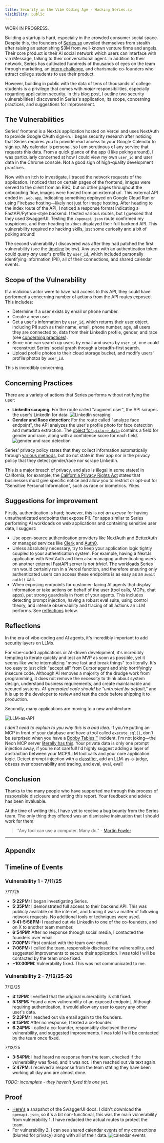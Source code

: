 ```yaml
---
title: Security in the Vibe Coding Age - Hacking Series.so
visibility: public
---
```


WORK IN PROGRESS.

Building a startup is hard, especially in the crowded consumer social space. Despite this, the founders of [Series.so](https://series.so) unveiled themselves from stealth after
raising an astonishing $3M from well-known venture firms and angels. Their core product is their AI social network which users can interface with via iMessage, talking to their
conversational agent. In addition to their network, Series has cultivated hundreds of thousands of eyes on the team through marketing, an
[intern challenge](https://www.linkedin.com/posts/nathaneo-johnson-86aa4a253_introducing-the-series-a-2-week-reality-activity-7344360830127292416-t92R), and
charismatic co-founders who attract college students to use their product.

However, building in public with the data of tens of thousands of college students is a privilege that comes with _major_ responsibilities, especially regarding
application security. In this blog post, I outline two security vulnerabilities I discovered in Series's application, its scope, concerning practices, and suggestions for improvement.

## The Vulnerabilities

Series' frontend is a NextJs application hosted on Vercel and uses NextAuth to provide Google OAuth sign-in. I began security research after noticing that Series requires you to
provide read access to your Google Calendar to sign up. My calendar is personal, so I am scrutinous of any service that requests this data. From a quick glance of the app (I like poking around), I was particularly concerned
at how I could view my own `user_id` and user data in the Chrome console. Not a good sign of high-quality development practices.

Now with an itch to investigate, I traced the network requests of the application. I noticed that on certain pages of the frontend, images were served to the client from an RSC, but on other pages throughout
the onboarding flow, images were hosted from an external url. This external API ended in `.web.app`, indicating something deployed on Google Cloud Run or using Firebase hosting—likely not just for image hosting. After heading
to the index route of the API, I noticed a response format indicating a FastAPI/Python-style backend. I tested various routes, but I guessed that they used SwaggerUI. Testing the `/openapi.json` route confirmed my suspicions, and then heading to `/docs` displayed their full backend API. This vulnerability required no hacking skills, just some curiosity and a bit of poking around!

The second vulnerability I discovered was after they had patched the first vulnerability (see the [timeline](#appendix---timeline-of-events) below). Any user with an authentication token could query
_any_ user's profile by `user_id`, which included personally identifying information (PII), all of their connections, and shared calendar events.

## Scope of the Vulnerability

If a malicious actor were to have had access to this API, they could have performed a concerning number of actions from the API routes exposed. This includes:

- Determine if a user exists by email or phone number.
- Create a new user.
- Get a user's information by `user_id`, which returns their user object, including PII such as their name, email, phone number,
  age, all users they are connected to, data from their LinkedIn profile, gender, and race (see [concerning practices](#concerning-practices)).
- Since one can search up users by email and users by `user_id`, one could reconstruct Series' social graph through a breadth-first search.
- Upload profile photos to their cloud storage bucket, and modify users' profile photos by `user_id`.

This is incredibly concerning.

## Concerning Practices

There are a variety of actions that Series performs without notifying the user:

- **LinkedIn scraping**: For the route called "augment user", the API scrapes the user's LinkedIn for data.
  ![LinkedIn scraping](/linkedin-scrape.png)
- **Gender and Race detection**: For the route called "analyze face endpoint", the API analyzes the user's profile photo for face detection and metadata extraction. The
  [object for `picture_data`](https://gist.github.com/charliemeyer2000/2114dca872fa1903b349be670c48eb25) contains a field for gender and race, along with a confidence score for each field.
  ![gender and race detection](/analyze-face.png)

Series' privacy policy states that they collect information automatically through [various methods](https://www.series.so/privacy#:~:text=We%20collect%20personal%20information%20from%20you%20in%20the%20following%20ways%3A), but do not state in their app nor in the privacy policy that they detect gender/race nor scrape LinkedIn.

This is a major breach of privacy, and also is illegal in some states! In California, for example, the [California Privacy Rights Act](https://www.caprivacy.org/cpra-exec-summary/) states that businesses must give specific notice and allow you to restrict or opt-out for "Sensitive Personal Information", such as race or biometrics. Yikes.

## Suggestions for improvement

Firstly, authentication is hard; however, this is _not an excuse_ for having unauthenticated endpoints that expose PII. For apps similar to Series performing AI workloads on web applications and
containing sensitive user data, I suggest:

- Use open-source authentication providers like [NextAuth](https://next-auth.js.org/) and [BetterAuth](https://www.better-auth.com/) or managed services like [Clerk](https://clerk.com)
  and [Auth0](https://auth0.com).
- Unless absolutely necessary, try to keep your application logic tightly coupled to your authentication system. For example, having a NextJs application with NextAuth and then also managing
  authenticating users on another external FastAPI server is _not trivial_. The workloads Series ran would certainly run in a Vercel function, and therefore ensuring only authenticated users can access these endpoints is as easy as an `await auth()` call.
- When exposing endpoints for customer-facing AI agents that display information or take actions on behalf of the user (tool calls, MCPs, chat apps), put strong guardrails in front of your agents. This includes detecting prompt injection, having a robust eval suite, using control theory, and intense observability and tracing of all actions an LLM performs. See [reflections](#reflections) below.

## Reflections

In the era of vibe-coding and AI agents, it's incredibly important to add security layers on LLMs.

For vibe-coded applications or AI-driven development, it's incredibly tempting to iterate quickly and test an MVP as soon as possible, yet it seems like we're internalizing
"move fast and break things" too literally. It's too easy to just click "accept all" from Cursor agent and ship horrifyingly insecure code. Although AI removes a majority of the drudge work from programming, it does not remove the necessity to think about system design, understand business requirements, and create maintainable and secured systems. _AI-generated code should be "untrusted by default,"_ and it is up to the developer to review and test the code before shipping it to production.

Secondly, many applications are moving to a new architecture:

![LLM-as-API](/frontend-llm-db.png)

_I don't need to explain to you why this is a bad idea_. If you're putting an MCP in front of your database and have a tool called `execute_sql()`, don't be surprised when you have a [Bobby Tables &trade;](https://xkcd.com/327/) incident. I'm not joking—the Neon MCP server [literally has this](https://github.com/neondatabase-labs/mcp-server-neon/blob/main/src/tools/tools.ts#L85). Your private data is only one prompt injection away, if you're not careful! I'd highly suggest adding a layer of abstraction between your MCP/LLM tool calls and your core application logic. Detect prompt injection with a [classifier](https://huggingface.co/protectai/deberta-v3-base-prompt-injection-v2?text=I+like+you.+I+love+you), add an LLM-as-a-judge, obsess over observability and tracing, and eval, eval, eval!

## Conclusion

Thanks to the many people who have supported me through this process of responsible disclosure and writing this report. Your feedback and advice has been invaluable.

At the time of writing this, I have yet to receive a bug bounty from the Series team. The only thing they offered was an dismissive insinuation that I should work for them.

> "Any fool can use a computer. Many do." - [Martin Fowler](https://en.wikipedia.org/wiki/Martin_Fowler)

---

## Appendix

## Timeline of Events

### Vulnerability 1 - 7/11/25

7/11/25

- **5:22PM:** I began investigating Series.
- **5:35PM:** I demonstrated full access to their backend API. This was publicly available on the internet, and finding it was a matter of following network requests. No additional tools or techniques
  were used.
- **5:41-5:58PM:** I reached out via LinkedIn to one of the co-founders, and on X to another team member.
- **6:54PM:** After no response through social media, I contacted the founders over email.
- **7:00PM:** First contact with the team over email.
- **7:06PM:** I called the team, responsibly disclosed the vulnerability, and suggested improvements to secure their application. I was told I will be contacted by the team once fixed.
- **~10:00PM:** Vulnerability fixed. This was not communicated to me.

### Vulnerability 2 - 7/12/25-26

7/12/25

- **3:12PM:** I verified that the original vulnerability is still fixed.
- **5:18PM:** Found a new vulnerability of an exposed endpoint. Although requiring authentication, it would allow any user to query any other user's data.
- **5:23PM:** I reached out via email again to the founders.
- **6:15PM:** After no response, I texted a co-founder.
- **6:24PM:** I called a co-founder, responsibly disclosed the new vulnerability, and suggested improvements. I was told I will be contacted by the team once fixed.

7/13/25

- **3:54PM**: I had heard no response from the team, checked if the vulnerability was fixed, and it was not. I then reached out via text again.
- **5:47PM**: I received a response from the team stating they have been working all day and are almost done.

_TODO: incomplete - they haven't fixed this one yet_.

## Proof

- [Here's](https://series-swagger-docs.vercel.app/) a snapshot of the SwaggerUI docs. I didn't download the `openapi.json`, so it's a bit non-functional, this was the main vulnerability from vulnerability 1. I have redacted the actual routes to protect the team.
- For vulnerability 2, I can see shared calendar events of my connections (blurred for privacy) along with all of their data.
  ![calendar events](/calendar-events.png)
